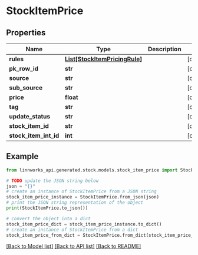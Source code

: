 # StockItemPrice


## Properties

Name | Type | Description | Notes
------------ | ------------- | ------------- | -------------
**rules** | [**List[StockItemPricingRule]**](StockItemPricingRule.md) |  | [optional] 
**pk_row_id** | **str** |  | [optional] 
**source** | **str** |  | [optional] 
**sub_source** | **str** |  | [optional] 
**price** | **float** |  | [optional] 
**tag** | **str** |  | [optional] 
**update_status** | **str** |  | [optional] 
**stock_item_id** | **str** |  | [optional] 
**stock_item_int_id** | **int** |  | [optional] 

## Example

```python
from linnworks_api.generated.stock.models.stock_item_price import StockItemPrice

# TODO update the JSON string below
json = "{}"
# create an instance of StockItemPrice from a JSON string
stock_item_price_instance = StockItemPrice.from_json(json)
# print the JSON string representation of the object
print(StockItemPrice.to_json())

# convert the object into a dict
stock_item_price_dict = stock_item_price_instance.to_dict()
# create an instance of StockItemPrice from a dict
stock_item_price_from_dict = StockItemPrice.from_dict(stock_item_price_dict)
```
[[Back to Model list]](../README.md#documentation-for-models) [[Back to API list]](../README.md#documentation-for-api-endpoints) [[Back to README]](../README.md)


